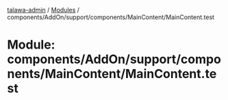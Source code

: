 [talawa-admin](../README.md) / [Modules](../modules.md) / components/AddOn/support/components/MainContent/MainContent.test

# Module: components/AddOn/support/components/MainContent/MainContent.test
